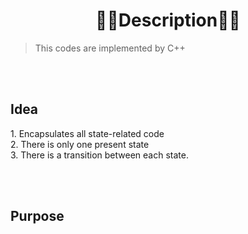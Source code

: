 <h1 align="center"><strong> 📜📜Description📜📜 </strong></h1>

> This codes are implemented by C++

<br>
<br>
<h2> Idea </h2>
<p> 1. Encapsulates all state-related code <br>
    2. There is only one present state <br>
    3. There is a transition between each state. <br>
</p>
<br>
<br>
<h2> Purpose </h2>
